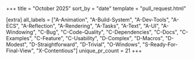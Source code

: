 +++
title = "October 2025"
sort_by = "date"
template = "pull_request.html"

[extra]
all_labels = ["A-Animation", "A-Build-System", "A-Dev-Tools", "A-ECS", "A-Reflection", "A-Rendering", "A-Tasks", "A-Text", "A-UI", "A-Windowing", "C-Bug", "C-Code-Quality", "C-Dependencies", "C-Docs", "C-Examples", "C-Feature", "C-Usability", "D-Complex", "D-Macros", "D-Modest", "D-Straightforward", "D-Trivial", "O-Windows", "S-Ready-For-Final-View", "X-Contentious"]
unique_pr_count = 21
+++
